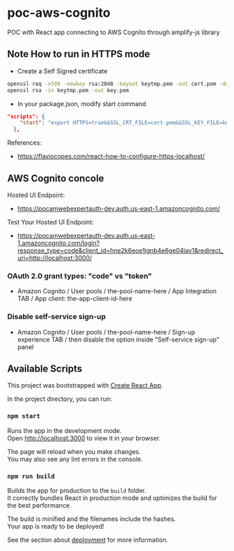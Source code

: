 # poc-aws-cognito

POC with React app connecting to AWS Cognito through amplify-js library

## Note How to run in HTTPS mode

- Create a Self Signed certificate
``` bash
openssl req -x509 -newkey rsa:2048 -keyout keytmp.pem -out cert.pem -days 365
openssl rsa -in keytmp.pem -out key.pem

```

- In your package.json, modify start command
``` json
"scripts": {
    "start": "export HTTPS=true&&SSL_CRT_FILE=cert.pem&&SSL_KEY_FILE=key.pem react-scripts start"
  },
```

References:
- https://flaviocopes.com/react-how-to-configure-https-localhost/


## AWS Cognito concole

Hosted UI Endpoint:
- https://pocamwebexpertauth-dev.auth.us-east-1.amazoncognito.com/

Test Your Hosted UI Endpoint:
- https://pocamwebexpertauth-dev.auth.us-east-1.amazoncognito.com/login?response_type=code&client_id=hne2k6eoe1ignb4e6ge04iav1&redirect_uri=http://localhost:3000/


### OAuth 2.0 grant types: "code" vs "token"

- Amazon Cognito / User pools / the-pool-name-here / App Integration TAB / App client: the-app-client-id-here

### Disable self-service sign-up

- Amazon Cognito / User pools / the-pool-name-here / Sign-up experience TAB / then disable the option inside "Self-service sign-up" panel


## Available Scripts

This project was bootstrapped with [Create React App](https://github.com/facebook/create-react-app).

In the project directory, you can run:

### `npm start`

Runs the app in the development mode.\
Open [http://localhost:3000](http://localhost:3000) to view it in your browser.

The page will reload when you make changes.\
You may also see any lint errors in the console.

### `npm run build`

Builds the app for production to the `build` folder.\
It correctly bundles React in production mode and optimizes the build for the best performance.

The build is minified and the filenames include the hashes.\
Your app is ready to be deployed!

See the section about [deployment](https://facebook.github.io/create-react-app/docs/deployment) for more information.
